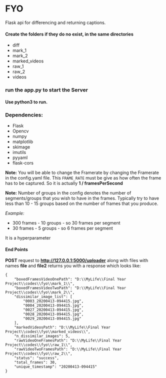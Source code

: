 # FYO

Flask api for differencing and returning captions.

#### Create the folders if they do no exist, in the same directories

- diff
- mark_1
- mark_2
- marked_videos
- raw_1
- raw_2
- videos

### run the app.py to start the Server

#### Use python3 to run.

### Dependencies:

- Flask
- Opencv
- numpy
- matplotlib
- skimage
- imutils
- pyyaml
- flask-cors

**Note:** You will be able to change the Framerate by changing the Framerate in the config.yaml file. This `FRAME_RATE` must be give as how often the frame has to be captured. So it is actually **1 / framesPerSecond**

**Note:** Number of groups in the config denotes the number of segments/groups that you wish to have in the frames. Typically try to have less than 10 - 15 groups based on the number of frames that you produce.

_Example:_

- 300 frames - 10 groups - so 30 frames per segment
- 30 frames - 5 groups - so 6 frames per segment

It is a hyperparameter

#### End Points

**POST** request to **http://127.0.0.1:5000/uploader** along with files with names **file** and **file2** returns you with a response which looks like:

    {
        "boxedFramesVideoOnePath": "D:\\MyLife\\Final Year Project\\codes\\fyo\\mark_1\\",
        "boxedFramesVideoTwoPath": "D:\\MyLife\\Final Year Project\\codes\\fyo\\mark_2\\",
        "dissimilar_image_list": [
            "0003_20200413-094415.jpg",
            "0004_20200413-094415.jpg",
            "0027_20200413-094415.jpg",
            "0028_20200413-094415.jpg",
            "0029_20200413-094415.jpg"
        ],
        "markedVideosPath": "D:\\MyLife\\Final Year Project\\codes\\fyo\\marked_videos\\",
        "n_dissimilar_images": 5,
        "rawVideoOneFramesPath": "D:\\MyLife\\Final Year Project\\codes\\fyo\\raw_1\\",
        "rawVideoTwoFramesPath": "D:\\MyLife\\Final Year Project\\codes\\fyo\\raw_2\\",
        "status": "success",
        "total_frames": 30,
        "unique_timestamp": "20200413-094415"
    }
